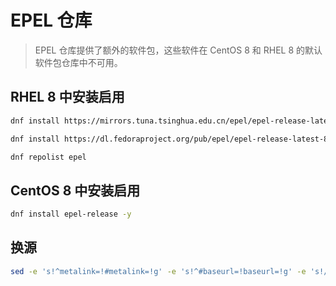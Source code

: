 # EPEL 仓库

> EPEL 仓库提供了额外的软件包，这些软件在 CentOS 8 和 RHEL 8 的默认软件包仓库中不可用。

## RHEL 8 中安装启用

```bash
dnf install https://mirrors.tuna.tsinghua.edu.cn/epel/epel-release-latest-8.noarch.rpm -y

dnf install https://dl.fedoraproject.org/pub/epel/epel-release-latest-8.noarch.rpm -y

dnf repolist epel
```

## CentOS 8 中安装启用

```bash
dnf install epel-release -y
```

## 换源

```bash
sed -e 's!^metalink=!#metalink=!g' -e 's!^#baseurl=!baseurl=!g' -e 's!//download\.fedoraproject\.org/pub!//mirrors.tuna.tsinghua.edu.cn!g' -e 's!http://mirrors\.tuna!https://mirrors.tuna!g' -i /etc/yum.repos.d/epel.repo /etc/yum.repos.d/epel-testing.repo
```
